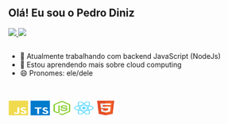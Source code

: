 ## Olá! Eu sou o Pedro Diniz 
<div>
  <a href="https://github.com/PedroDiniz">
  <img height="180em" src="https://github-readme-stats.vercel.app/api?username=PedroDiniz&show_icons=true&theme=dracula&include_all_commits=true&count_private=true"/>
  <img height="180em" src="https://github-readme-stats.vercel.app/api/top-langs/?username=PedroDiniz&langs_count=5&theme=dracula&layout=compact"/>
  </a> 
</div>

##

- 🔭  Atualmente trabalhando com backend JavaScript (NodeJs) 
- 🌱  Estou aprendendo mais sobre cloud computing
- 😄  Pronomes: ele/dele

##

<div style="display: inline_block"><br>
  <img align="center" alt="Pedro-Js" height="30" width="40" src="https://raw.githubusercontent.com/devicons/devicon/master/icons/javascript/javascript-plain.svg">
  <img align="center" alt="Pedro-Ts" height="30" width="40" src="https://raw.githubusercontent.com/devicons/devicon/master/icons/typescript/typescript-plain.svg">
  <img align="center" alt="Pedro-Nodejs" height="30" width="40" src="https://github.com/devicons/devicon/blob/master/icons/nodejs/nodejs-plain.svg">
  <img align="center" alt="Pedro-React" height="30" width="40" src="https://raw.githubusercontent.com/devicons/devicon/master/icons/react/react-original.svg">
  <img align="center" alt="Pedro-HTML" height="30" width="40" src="https://raw.githubusercontent.com/devicons/devicon/master/icons/html5/html5-original.svg">
</div>
